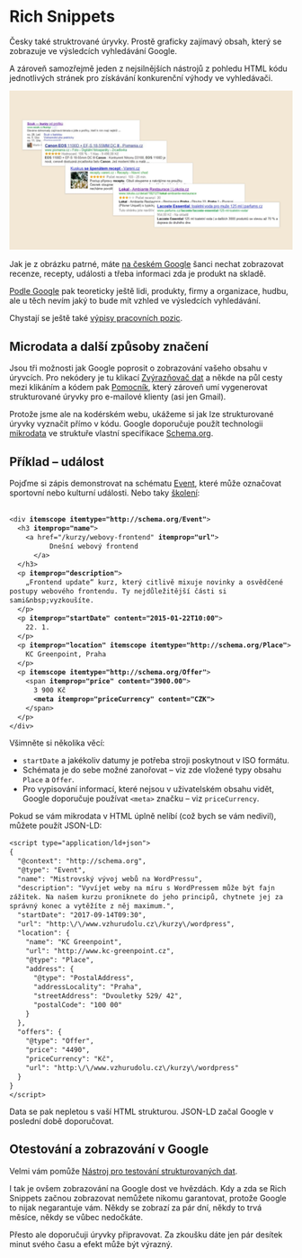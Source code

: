 # Rich Snippets

Česky také struktrované úryvky. Prostě graficky zajímavý obsah, který se zobrazuje ve výsledcích vyhledávání Google.

A zároveň samozřejmě jeden z nejsilnějších nástrojů z pohledu HTML kódu jednotlivých stránek pro získávání konkurenční výhody ve vyhledávači.

![Rich Snippets dostupné na českém Google](../dist/images/original/rich-snippets.jpg)

Jak je z obrázku patrné, máte [na českém Google](https://www.facebook.com/media/set/?set=a.384585593913.164660.250810683913&type=1) šanci nechat zobrazovat recenze, recepty, události a třeba informaci zda je produkt na skladě.

<!-- AdSnippet -->

[Podle Google](https://support.google.com/webmasters/answer/99170?hl=cs) pak teoreticky ještě lidi, produkty, firmy a organizace, hudbu, ale u těch nevím jaký to bude mít vzhled ve výsledcích vyhledávání. 

Chystají se ještě také [výpisy pracovních pozic](https://webmasters.googleblog.com/2017/06/connect-to-job-seekers-with-google.html).

## Microdata a další způsoby značení

Jsou tři možnosti jak Google poprosit o zobrazování vašeho obsahu v úryvcích. Pro nekódery je tu klikací [Zvýrazňovač dat](https://support.google.com/webmasters/answer/2692911) a někde na půl cesty mezi klikáním a kódem pak [Pomocník](https://www.google.com/webmasters/markup-helper/), který zároveň umí vygenerovat strukturované úryvky pro e-mailové klienty (asi jen Gmail).

Protože jsme ale na kodérském webu, ukážeme si jak lze strukturované úryvky vyznačit přímo v kódu. Google doporučuje použít technologii [mikrodata](http://www.w3.org/TR/microdata/) ve struktuře vlastní specifikace [Schema.org](http://schema.org).

## Příklad – událost

Pojďme si zápis demonstrovat na schématu [Event](http://schema.org/Event), které může označovat sportovní nebo kulturní události. Nebo taky [školení](https://www.vzhurudolu.cz/kurzy):

<pre><code>
&lt;div <strong>itemscope itemtype=&quot;http://schema.org/Event&quot;</strong>&gt;
  &lt;h3 <strong>itemprop=&quot;name&quot;</strong>&gt;
    &lt;a href=&quot;/kurzy/webovy-frontend&quot; <strong>itemprop=&quot;url&quot;</strong>&gt;
          Dne&scaron;n&iacute; webov&yacute; frontend
      &lt;/a&gt;
  &lt;/h3&gt;
  &lt;p <strong>itemprop=&quot;description&quot;</strong>&gt;
    „Frontend update“ kurz, kter&yacute; citliv&#x11b; mixuje novinky a osv&#x11b;d&#x10d;en&eacute; postupy webov&eacute;ho frontendu. Ty nejd&#x16f;le&#x17e;it&#x11b;j&scaron;&iacute; &#x10d;&aacute;sti si sami&amp;nbsp;vyzkou&scaron;&iacute;te.
  &lt;/p&gt;
  &lt;p <strong>itemprop=&quot;startDate&quot; content=&quot;2015-01-22T10:00&quot;</strong>&gt;
    22. 1.
  &lt;/p&gt;
  &lt;p <strong>itemprop=&quot;location&quot; itemscope itemtype=&quot;http://schema.org/Place&quot;</strong>&gt;
    KC Greenpoint, Praha
  &lt;/p&gt;
  &lt;p <strong>itemscope itemtype=&quot;http://schema.org/Offer&quot;</strong>&gt;
    &lt;span <strong>itemprop=&quot;price&quot; content=&quot;3900.00&quot;</strong>&gt;
      3 900 K&#x10d;
      <strong>&lt;meta itemprop=&quot;priceCurrency&quot; content=&quot;CZK&quot;&gt;</strong>
    &lt;/span&gt;
  &lt;/p&gt;
&lt;/div&gt;
</code></pre>

Všimněte si několika věcí:

* `startDate` a jakékoliv datumy je potřeba stroji poskytnout v ISO formátu.
* Schémata je do sebe možné zanořovat – viz zde vložené typy obsahu `Place` a `Offer`.
* Pro vypisování informací, které nejsou v uživatelském obsahu vidět, Google doporučuje používat `<meta>` značku – viz `priceCurrency`.

<!-- AdSnippet -->

Pokud se vám mikrodata v HTML úplně nelíbí (což bych se vám nedivil), můžete použít JSON-LD: 

```
<script type="application/ld+json">
{
  "@context": "http://schema.org",
  "@type": "Event",
  "name": "Mistrovský vývoj webů na WordPressu",
  "description": "Vyvíjet weby na míru s WordPressem může být fajn zážitek. Na našem kurzu proniknete do jeho principů, chytnete jej za správný konec a vytěžíte z něj maximum.",
  "startDate": "2017-09-14T09:30",
  "url": "http:\/\/www.vzhurudolu.cz\/kurzy\/wordpress",
  "location": {
    "name": "KC Greenpoint",
    "url": "http://www.kc-greenpoint.cz",
    "@type": "Place",
    "address": {
      "@type": "PostalAddress",
      "addressLocality": "Praha",
      "streetAddress": "Dvouletky 529/ 42",
      "postalCode": "100 00"
    }
  },
  "offers": {
    "@type": "Offer",
    "price": "4490",
    "priceCurrency": "Kč",
    "url": "http:\/\/www.vzhurudolu.cz\/kurzy\/wordpress"
  }
}
</script>
```

Data se pak nepletou s vaší HTML strukturou. JSON-LD začal Google v poslední době doporučovat.

## Otestování a zobrazování v Google

Velmi vám pomůže [Nástroj pro testování strukturovaných dat](http://www.google.com/webmasters/tools/richsnippets).

<!-- AdSnippet -->

I tak je ovšem zobrazování na Google dost ve hvězdách. Kdy a zda se Rich Snippets začnou zobrazovat nemůžete nikomu garantovat, protože Google to nijak negarantuje vám. Někdy se zobrazí za pár dní, někdy to trvá měsíce, někdy se vůbec nedočkáte.

Přesto ale doporučuji úryvky připravovat. Za zkoušku dáte jen pár desítek minut svého času a efekt může být výrazný.

